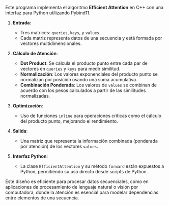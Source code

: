 Este programa implementa el algoritmo **Efficient Attention** en C++ con una interfaz para Python utilizando Pybind11.

1. **Entrada**:
   - Tres matrices: `queries`, `keys`, y `values`.
   - Cada matriz representa datos de una secuencia y está formada por vectores multidimensionales.

2. **Cálculo de Atención**:
   - **Dot Product**: Se calcula el producto punto entre cada par de vectores en `queries` y `keys` para medir similitud.
   - **Normalización**: Los valores exponenciales del producto punto se normalizan por posición usando una suma acumulativa.
   - **Combinación Ponderada**: Los valores de `values` se combinan de acuerdo con los pesos calculados a partir de las similitudes normalizadas.

3. **Optimización**:
   - Uso de funciones `inline` para operaciones críticas como el cálculo del producto punto, mejorando el rendimiento.

4. **Salida**:
   - Una matriz que representa la información combinada (ponderada por atención) de los vectores `values`.

5. **Interfaz Python**:
   - La clase `EfficientAttention` y su método `forward` están expuestos a Python, permitiendo su uso directo desde scripts de Python.

Este diseño es eficiente para procesar datos secuenciales, como en aplicaciones de procesamiento de lenguaje natural o visión por computadora, donde la atención es esencial para modelar dependencias entre elementos de una secuencia.
